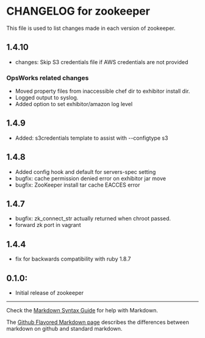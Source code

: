 # CHANGELOG for zookeeper

This file is used to list changes made in each version of zookeeper.

## 1.4.10
- changes: Skip S3 credentials file if AWS credentials are not provided

### OpsWorks related changes
- Moved property files from inaccessible chef dir to exhibitor install dir.
- Logged output to syslog.
- Added option to set exhibitor/amazon log level

## 1.4.9
- Added: s3credentials template to assist with --configtype s3

## 1.4.8
- Added config hook and default for servers-spec setting
- bugfix: cache permission denied error on exhibitor jar move
- bugfix: ZooKeeper install tar cache EACCES error


## 1.4.7
- bugfix: zk_connect_str actually returned when chroot passed.
- forward zk port in vagrant

## 1.4.4

* fix for backwards compatibility with ruby 1.8.7


## 0.1.0:

* Initial release of zookeeper

- - -
Check the [Markdown Syntax Guide](http://daringfireball.net/projects/markdown/syntax) for help with Markdown.

The [Github Flavored Markdown page](http://github.github.com/github-flavored-markdown/) describes the differences between markdown on github and standard markdown.
